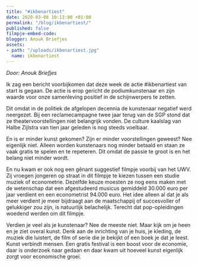 ```yaml
---
title: "#ikbenartiest"
date: 2020-03-08 10:13:00 +01:00
permalink: "/blog/ikbenartiest/"
published: false
filmpje-embed-code: 
blogger: Anouk Briefjes
assets:
- path: "/uploads/ikbenartiest.jpg"
  name: ikbenartiest
---
```


*Door: Anouk Briefjes*

Ik zag een bericht voorbijkomen dat deze week de actie #ikbenartiest van start is gegaan. De actie is erop gericht de podiumkunstenaar en zijn waarde voor onze samenleving positief in de schijnwerpers te zetten.

Dit omdat in de politiek de afgelopen decennia de kunstenaar negatief werd neergezet. Bij een reclamecampagne twee jaar terug van de SGP stond dat ze theatervoorstellingen niet belangrijk vonden. De culture kaalslag van Halbe Zijlstra van tien jaar geleden is nog steeds voelbaar. 

En is er minder kunst gekomen? Zijn er minder voorstellingen geweest? Nee eigenlijk niet. Alleen worden kunstenaars nog minder betaald en staan ze vaak gratis te spelen en te repeteren. Dit omdat de passie te groot is en het belang niet minder wordt. 

En nu kwam er ook nog een gênant suggestief filmpje voorbij van het UWV. Zij vroegen jongeren op straat in dit filmpje te kiezen tussen een studie muziek of econometrie. Dezelfde keuze moesten ze nog eens maken met de wetenschap dat een afgestudeerd musicus gemiddeld 30.000 euro per jaar verdient en een econometrist 94.000 euro. Het idee alleen al dat je als meer verdient je meer bijdraagt aan de maatschappij of succesvoller of gelukkiger zou zijn, is natuurlijk belachelijk. Terecht dat pop-opleidingen woedend werden om dit filmpje. 

Verdien je veel als je kunstenaar? Nee de meeste niet. Maar kijk om je heen en je ziet overal kunst. Denk aan de inrichting van je huis, je kleding, de muziek die luistert, de film of serie die je bekijkt of een boek je dat je leest. Kunst verbindt mensen. Een gratis festival is een boost voor de economie, daar is onderzoek naar gedaan en daar kwam uit hoeveel kunst eigenlijk zorgt voor economische groei.
